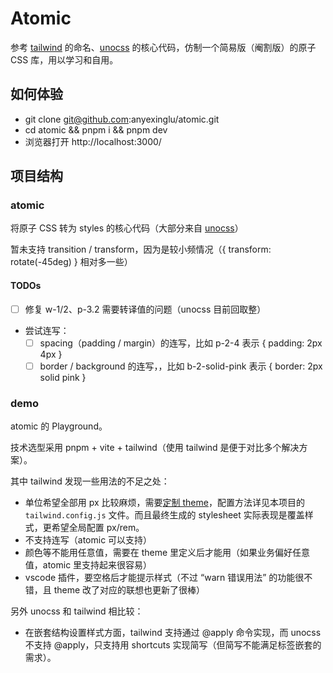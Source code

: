 # Atomic

参考 [tailwind](https://tailwindcss.com/) 的命名、[unocss](https://github.com/antfu/unocss) 的核心代码，仿制一个简易版（阉割版）的原子 CSS 库，用以学习和自用。

## 如何体验

- git clone git@github.com:anyexinglu/atomic.git
- cd atomic && pnpm i && pnpm dev
- 浏览器打开 http://localhost:3000/

## 项目结构

### atomic

将原子 CSS 转为 styles 的核心代码（大部分来自 [unocss](https://github.com/antfu/unocss)）

暂未支持 transition / transform，因为是较小频情况（{ transform: rotate(-45deg) } 相对多一些）

#### TODOs

- [ ] 修复 w-1/2、p-3.2 需要转译值的问题（unocss 目前回取整）
- 尝试连写：
  - [ ] spacing（padding / margin）的连写，比如 p-2-4 表示 { padding: 2px 4px }
  - [ ] border / background 的连写，，比如 b-2-solid-pink 表示 { border: 2px solid pink }

### demo

atomic 的 Playground。

技术选型采用 pnpm + vite + tailwind（使用 tailwind 是便于对比多个解决方案）。

其中 tailwind 发现一些用法的不足之处：

- 单位希望全部用 px 比较麻烦，需要[定制 theme](https://github.com/tailwindlabs/tailwindcss/issues/1232#issuecomment-754804258)，配置方法详见本项目的 `tailwind.config.js` 文件。而且最终生成的 stylesheet 实际表现是覆盖样式，更希望全局配置 px/rem。
- 不支持连写（atomic 可以支持）
- 颜色等不能用任意值，需要在 theme 里定义后才能用（如果业务偏好任意值，atomic 里支持起来很容易）
- vscode 插件，要空格后才能提示样式（不过 “warn 错误用法” 的功能很不错，且 theme 改了对应的联想也更新了很棒）

另外 unocss 和 tailwind 相比较：

- 在嵌套结构设置样式方面，tailwind 支持通过 @apply 命令实现，而 unocss 不支持 @apply，只支持用 shortcuts 实现简写（但简写不能满足标签嵌套的需求）。
